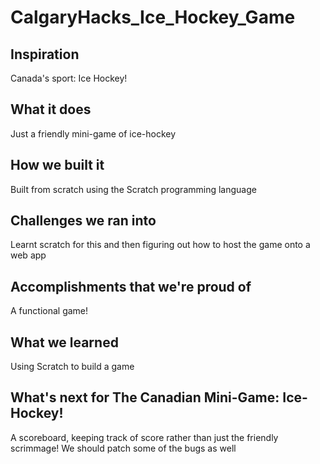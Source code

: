 # CalgaryHacks_Ice_Hockey_Game

## **Inspiration**
Canada's sport: Ice Hockey!

## **What it does**
Just a friendly mini-game of ice-hockey

## **How we built it**
Built from scratch using the Scratch programming language

## **Challenges we ran into**
Learnt scratch for this and then figuring out how to host the game onto a web app

## **Accomplishments that we're proud of**
A functional game!

## **What we learned**
Using Scratch to build a game

## **What's next for The Canadian Mini-Game: Ice-Hockey!**
A scoreboard, keeping track of score rather than just the friendly scrimmage! We should patch some of the bugs as well


